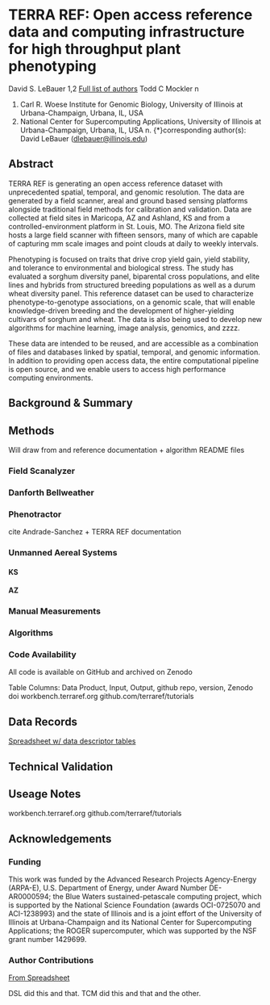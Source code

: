 # TERRA REF: Open access reference data and computing infrastructure for high throughput plant phenotyping

<!-- note: 
   see templates and related docs in https://drive.google.com/drive/u/0/folders/0By_PDCcY5g2JVkEzWHJUaXZWSW8
   author instructions https://www.nature.com/sdata/publish/submission-guidelines
-->

David S. LeBauer 1,2 
[Full list of authors](https://docs.google.com/spreadsheets/d/1FnaeJZ1A6r1fa3UvhfczMLKh5CWaSMErBRw4vTKgPe8/edit#gid=1569331325)
Todd C Mockler n

1. Carl R. Woese Institute for Genomic Biology, University of Illinois at Urbana-Champaign, Urbana, IL, USA 
2. National Center for Supercomputing Applications, University of Illinois at Urbana-Champaign, Urbana, IL, USA 
n. 
{*}corresponding author(s): David LeBauer (dlebauer@illinois.edu)

## Abstract

TERRA REF is generating an open access reference dataset with unprecedented spatial, temporal, and genomic resolution. The data are generated by a field scanner, areal and ground based sensing platforms alongside traditional field methods for calibration and validation. Data are collected at field sites in Maricopa, AZ and Ashland, KS and from a controlled-environment platform in St. Louis, MO. The Arizona field site hosts a large field scanner with fifteen sensors, many of which are capable of capturing mm scale images and point clouds at daily to weekly intervals.

Phenotyping is focused on traits that drive crop yield gain, yield stability, and tolerance to environmental and biological stress. The study has evaluated a sorghum diversity panel, biparental cross populations, and elite lines and hybrids from structured breeding populations as well as a durum wheat diversity panel. This reference dataset can be used to characterize phenotype-to-genotype associations, on a genomic scale, that will enable knowledge-driven breeding and the development of higher-yielding cultivars of sorghum and wheat. The data is also being used to develop new algorithms for machine learning, image analysis, genomics, and zzzz. 

These data are intended to be reused, and are accessible as a combination of files and databases linked by spatial, temporal, and genomic information. In addition to providing open access data, the entire computational pipeline is open source, and we enable users to access high performance computing environments.

## Background & Summary

## Methods

Will draw from and reference documentation + algorithm README files

### Field Scanalyzer

### Danforth Bellweather

### Phenotractor

cite Andrade-Sanchez + TERRA REF documentation

### Unmanned Aereal Systems

#### KS

#### AZ

### Manual Measurements


### Algorithms

### Code Availability

All code is available on GitHub and archived on Zenodo

Table Columns: Data Product, Input, Output, github repo, version, Zenodo doi
workbench.terraref.org
github.com/terraref/tutorials

## Data Records

[Spreadsheet w/ data descriptor tables](https://docs.google.com/spreadsheets/d/1x8RERN_ecjMvaK0NynMfdnKiuXMKPSf_zrboaSzbBGM/edit#gid=2088455634)

## Technical Validation

## Useage Notes


workbench.terraref.org
github.com/terraref/tutorials

## Acknowledgements

### Funding

This work was funded by 
  the Advanced Research Projects Agency-Energy (ARPA-E), U.S. Department of Energy, under Award Number DE-AR0000594; 
  the Blue Waters sustained-petascale computing project, which is supported by the National Science Foundation (awards OCI-0725070 and ACI-1238993) and the state of Illinois and is a joint effort of the University of Illinois at Urbana-Champaign and its National Center for Supercomputing Applications;
  the ROGER supercomputer, which was supported by the NSF grant number 1429699.
  
### Author Contributions
 
[From Spreadsheet](https://docs.google.com/spreadsheets/d/1FnaeJZ1A6r1fa3UvhfczMLKh5CWaSMErBRw4vTKgPe8/edit#gid=1569331325)

DSL did this and that. 
TCM did this and that and the other. 
